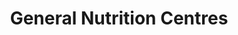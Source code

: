 ---
title: "General Nutrition Centres"
url: /okotoks/general-nutrition-centres/
shop: Nahrungsergänzung
---